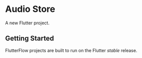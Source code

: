 # Audio Store

A new Flutter project.

## Getting Started

FlutterFlow projects are built to run on the Flutter _stable_ release.
